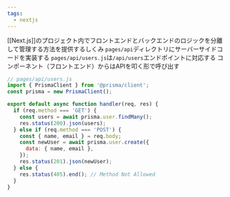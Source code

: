 ```yaml
---
tags:
  - nextjs
---
```

[[Next.js]]のプロジェクト内でフロントエンドとバックエンドのロジックを分離して管理する方法を提供するしくみ
`pages/api`ディレクトリにサーバーサイドコードを実装する
	`pages/api/users.js`は`/api/users`エンドポイントに対応する
コンポーネント（フロントエンド）からはAPIを叩く形で呼び出す

```javascript
// pages/api/users.js
import { PrismaClient } from '@prisma/client';
const prisma = new PrismaClient();

export default async function handler(req, res) {
  if (req.method === 'GET') {
    const users = await prisma.user.findMany();
    res.status(200).json(users);
  } else if (req.method === 'POST') {
    const { name, email } = req.body;
    const newUser = await prisma.user.create({
      data: { name, email },
    });
    res.status(201).json(newUser);
  } else {
    res.status(405).end(); // Method Not Allowed
  }
}
```

